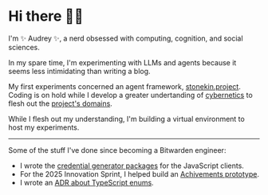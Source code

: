 # Hi there 👋🏻

I'm ✨ Audrey ✨, a nerd obsessed with computing, cognition, and social sciences.

In my spare time, I'm experimenting with LLMs and agents because it seems less intimidating than writing a blog.

My first experiments concerned an agent framework, [stonekin.project](https://github.com/audreyality/stonekin.project). Coding is on hold while I develop a greater undertanding of [cybernetics](https://en.wikipedia.org/wiki/Cybernetics) to flesh out the [project's domains](https://github.com/audreyality/stonekin.project/blob/main/docs/adr/0012-documentation.md).

While I flesh out my understanding, I'm building a virtual environment to host my experiments.

----

Some of the stuff I've done since becoming a Bitwarden engineer:

- I wrote the [credential generator packages](https://github.com/bitwarden/clients/tree/main/libs/tools/generator) for the JavaScript clients.
- For the 2025 Innovation Sprint, I helped build an [Achivements prototype](https://github.com/bitwarden/clients/pull/13766).
- I wrote an [ADR about TypeScript enums](https://contributing.bitwarden.com/architecture/adr/ts-deprecate-enums).
